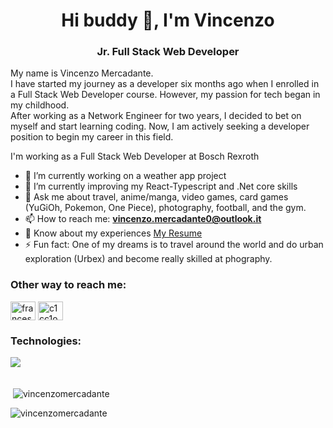 <h1 align="center">Hi buddy 👋, I'm Vincenzo</h1>
<h3 align="center">Jr. Full Stack Web Developer</h3>

<p>My name is Vincenzo Mercadante. <br/>I have started my journey as a developer six months ago when I enrolled in a Full Stack Web Developer course. However, my passion for tech began in my childhood. <br/> After working as a Network Engineer for two years, I decided to bet on myself and start learning coding. Now, I am actively seeking a developer position to begin my career in this field.</p>

<p>I'm working as a Full Stack Web Developer at Bosch Rexroth</p>

- 🔭 I’m currently working on a weather app project 
- 🌱 I’m currently improving my React-Typescript and .Net core skills
- 💬 Ask me about travel, anime/manga, video games, card games (YuGiOh, Pokemon, One Piece), photography, football, and the gym.
- 📫 How to reach me: **vincenzo.mercadante0@outlook.it**
- 📄 Know about my experiences <a href="https://drive.google.com/file/d/1-ciyq3OqaAtkqjaqZYOH8-XmlbuZwB5N/view?usp=sharing" target="blank">My Resume</a>
- ⚡ Fun fact: One of my dreams is to travel around the world and do urban exploration (Urbex) and become really skilled at phography.

<h3>Other way to reach me:</h3>
<p align="left">
<a href="https://www.linkedin.com/in/vincenzo-mercadante-262357211/" target="blank"><img align="center" src="https://raw.githubusercontent.com/rahuldkjain/github-profile-readme-generator/master/src/images/icons/Social/linked-in-alt.svg" alt="francesco-falanga-52b523232" height="30" width="40" /></a>
<a href="https://www.instagram.com/mercacenzo/" target="blank"><img align="center" src="https://raw.githubusercontent.com/rahuldkjain/github-profile-readme-generator/master/src/images/icons/Social/instagram.svg" alt="c1cc1o__/" height="30" width="40" /></a>
</p>

<h3>Technologies:</h3>
<p>
    <img align="left" src="https://skillicons.dev/icons?i=html,css,bootstrap,js,vue,mysql,php,laravel,postman,git,typescript,c#,sql">
</p>

<br/><br>

<p>&nbsp;<img align="center" src="https://github-readme-stats.vercel.app/api?username=vincenzomercadante&show_icons=true&locale=en" alt="vincenzomercadante" /></p>

<p><img align="center" src="https://github-readme-streak-stats.herokuapp.com/?user=vincenzomercadante&" alt="vincenzomercadante" /></p>
